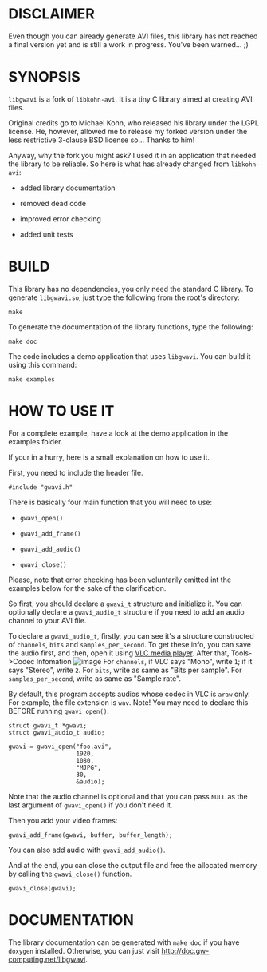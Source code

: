# DISCLAIMER

Even though you can already generate AVI files, this library has not reached a
final version yet and is still a work in progress. You've been warned... ;)

# SYNOPSIS

`libgwavi` is a fork of `libkohn-avi`. It is a tiny C library aimed at creating
AVI files.

Original credits go to Michael Kohn, who released his library under the LGPL
license. He, however, allowed me to release my forked version under the less
restrictive 3-clause BSD license so... Thanks to him!

Anyway, why the fork you might ask? I used it in an application that needed the
library to be reliable. So here is what has already changed from `libkohn-avi`:

  * added library documentation

  * removed dead code

  * improved error checking

  * added unit tests

# BUILD

This library has no dependencies, you only need the standard C library.
To generate `libgwavi.so`, just type the following from the root's directory:

    make

To generate the documentation of the library functions, type the following:

    make doc

The code includes a demo application that uses `libgwavi`. You can build it
using this command:

    make examples

# HOW TO USE IT

For a complete example, have a look at the demo application in the examples
folder.

If your in a hurry, here is a small explanation on how to use it.

First, you need to include the header file.

    #include "gwavi.h"

There is basically four main function that you will need to use:

  * `gwavi_open()`

  * `gwavi_add_frame()`

  * `gwavi_add_audio()`

  * `gwavi_close()`

Please, note that error checking has been voluntarily omitted int the examples
below for the sake of the clarification.

So first, you should declare a `gwavi_t` structure and initialize it. You can
optionally declare a `gwavi_audio_t` structure if you need to add an audio
channel to your AVI file.

To declare a `gwavi_audio_t`, firstly, you can see it's a structure constructed of `channels`, `bits` and `samples_per_second`.
To get these info, you can save the audio first, and then, open it using [VLC media player](https://www.videolan.org/vlc/).
After that, Tools->Codec Infomation
![image](https://user-images.githubusercontent.com/33785401/132865774-9169d5ca-016e-445c-b165-68260798af2d.png)
For `channels`, if VLC says "Mono", write `1`; if it says "Stereo", write `2`.
For `bits`, write as same as "Bits per sample".
For `samples_per_second`, write as same as "Sample rate".

By default, this program accepts audios whose codec in VLC is `araw` only.
For example, the file extension is `wav`.
Note! You may need to declare this BEFORE running `gwavi_open()`.

    struct gwavi_t *gwavi;
    struct gwavi_audio_t audio;

    gwavi = gwavi_open("foo.avi",
                       1920,
                       1080,
                       "MJPG",
                       30,
                       &audio);

Note that the audio channel is optional and that you can pass `NULL` as the last
argument of `gwavi_open()` if you don't need it.

Then you add your video frames:

    gwavi_add_frame(gwavi, buffer, buffer_length);

You can also add audio with `gwavi_add_audio()`.

And at the end, you can close the output file and free the allocated memory by
calling the `gwavi_close()` function.

    gwavi_close(gwavi);

# DOCUMENTATION

The library documentation can be generated with `make doc` if you have
`doxygen` installed. Otherwise, you can just visit
http://doc.gw-computing.net/libgwavi.

<!-- vim: set filetype=markdown textwidth=80 -->
